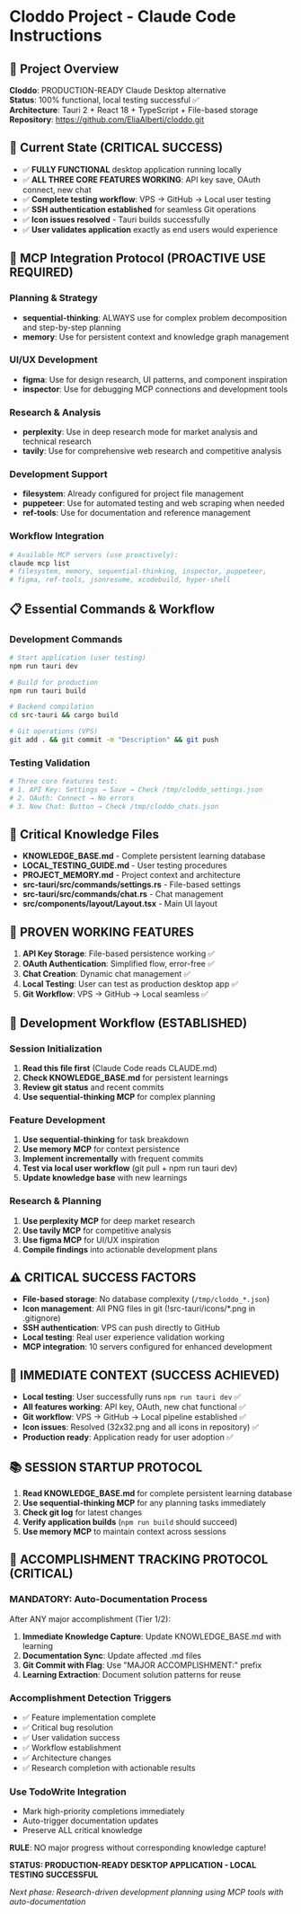 # Cloddo Project - Claude Code Instructions

## 🎯 Project Overview
**Cloddo**: PRODUCTION-READY Claude Desktop alternative  
**Status**: 100% functional, local testing successful ✅  
**Architecture**: Tauri 2 + React 18 + TypeScript + File-based storage  
**Repository**: https://github.com/EliaAlberti/cloddo.git  

## 🚀 Current State (CRITICAL SUCCESS)
- ✅ **FULLY FUNCTIONAL** desktop application running locally
- ✅ **ALL THREE CORE FEATURES WORKING**: API key save, OAuth connect, new chat
- ✅ **Complete testing workflow**: VPS → GitHub → Local user testing
- ✅ **SSH authentication established** for seamless Git operations
- ✅ **Icon issues resolved** - Tauri builds successfully
- ✅ **User validates application** exactly as end users would experience

## 🔧 MCP Integration Protocol (PROACTIVE USE REQUIRED)

### **Planning & Strategy**
- **sequential-thinking**: ALWAYS use for complex problem decomposition and step-by-step planning
- **memory**: Use for persistent context and knowledge graph management

### **UI/UX Development** 
- **figma**: Use for design research, UI patterns, and component inspiration
- **inspector**: Use for debugging MCP connections and development tools

### **Research & Analysis**
- **perplexity**: Use in deep research mode for market analysis and technical research
- **tavily**: Use for comprehensive web research and competitive analysis

### **Development Support**
- **filesystem**: Already configured for project file management
- **puppeteer**: Use for automated testing and web scraping when needed
- **ref-tools**: Use for documentation and reference management

### **Workflow Integration**
```bash
# Available MCP servers (use proactively):
claude mcp list
# filesystem, memory, sequential-thinking, inspector, puppeteer, 
# figma, ref-tools, jsonresume, xcodebuild, hyper-shell
```

## 📋 Essential Commands & Workflow

### **Development Commands**
```bash
# Start application (user testing)
npm run tauri dev

# Build for production
npm run tauri build

# Backend compilation
cd src-tauri && cargo build

# Git operations (VPS)
git add . && git commit -m "Description" && git push
```

### **Testing Validation**
```bash
# Three core features test:
# 1. API Key: Settings → Save → Check /tmp/cloddo_settings.json
# 2. OAuth: Connect → No errors
# 3. New Chat: Button → Check /tmp/cloddo_chats.json
```

## 🧠 Critical Knowledge Files
- **KNOWLEDGE_BASE.md** - Complete persistent learning database
- **LOCAL_TESTING_GUIDE.md** - User testing procedures  
- **PROJECT_MEMORY.md** - Project context and architecture
- **src-tauri/src/commands/settings.rs** - File-based settings
- **src-tauri/src/commands/chat.rs** - Chat management
- **src/components/layout/Layout.tsx** - Main UI layout

## 🎯 PROVEN WORKING FEATURES
1. **API Key Storage**: File-based persistence working ✅
2. **OAuth Authentication**: Simplified flow, error-free ✅  
3. **Chat Creation**: Dynamic chat management ✅
4. **Local Testing**: User can test as production desktop app ✅
5. **Git Workflow**: VPS → GitHub → Local seamless ✅

## 🔄 Development Workflow (ESTABLISHED)

### **Session Initialization**
1. **Read this file first** (Claude Code reads CLAUDE.md)
2. **Check KNOWLEDGE_BASE.md** for persistent learnings
3. **Review git status** and recent commits
4. **Use sequential-thinking MCP** for complex planning

### **Feature Development**
1. **Use sequential-thinking** for task breakdown
2. **Use memory MCP** for context persistence  
3. **Implement incrementally** with frequent commits
4. **Test via local user workflow** (git pull + npm run tauri dev)
5. **Update knowledge base** with new learnings

### **Research & Planning**
1. **Use perplexity MCP** for deep market research
2. **Use tavily MCP** for competitive analysis
3. **Use figma MCP** for UI/UX inspiration
4. **Compile findings** into actionable development plans

## ⚠️ CRITICAL SUCCESS FACTORS
- **File-based storage**: No database complexity (`/tmp/cloddo_*.json`)
- **Icon management**: All PNG files in git (!src-tauri/icons/*.png in .gitignore)
- **SSH authentication**: VPS can push directly to GitHub
- **Local testing**: Real user experience validation working
- **MCP integration**: 10 servers configured for enhanced development

## 🚀 IMMEDIATE CONTEXT (SUCCESS ACHIEVED)
- **Local testing**: User successfully runs `npm run tauri dev` ✅
- **All features working**: API key, OAuth, new chat functional ✅
- **Git workflow**: VPS → GitHub → Local pipeline established ✅  
- **Icon issues**: Resolved (32x32.png and all icons in repository) ✅
- **Production ready**: Application ready for user adoption ✅

## 📚 SESSION STARTUP PROTOCOL
1. **Read KNOWLEDGE_BASE.md** for complete persistent learning database
2. **Use sequential-thinking MCP** for any planning tasks immediately
3. **Check git log** for latest changes
4. **Verify application builds** (`npm run build` should succeed)
5. **Use memory MCP** to maintain context across sessions

## 🎯 ACCOMPLISHMENT TRACKING PROTOCOL (CRITICAL)

### **MANDATORY: Auto-Documentation Process**
After ANY major accomplishment (Tier 1/2):
1. **Immediate Knowledge Capture**: Update KNOWLEDGE_BASE.md with learning
2. **Documentation Sync**: Update affected .md files 
3. **Git Commit with Flag**: Use "MAJOR ACCOMPLISHMENT:" prefix
4. **Learning Extraction**: Document solution patterns for reuse

### **Accomplishment Detection Triggers**
- ✅ Feature implementation complete
- ✅ Critical bug resolution 
- ✅ User validation success
- ✅ Workflow establishment
- ✅ Architecture changes
- ✅ Research completion with actionable results

### **Use TodoWrite Integration**
- Mark high-priority completions immediately
- Auto-trigger documentation updates
- Preserve ALL critical knowledge

**RULE**: NO major progress without corresponding knowledge capture!

**STATUS: PRODUCTION-READY DESKTOP APPLICATION - LOCAL TESTING SUCCESSFUL**

*Next phase: Research-driven development planning using MCP tools with auto-documentation*